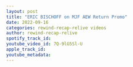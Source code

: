 ```yaml
---
layout: post
title: "ERIC BISCHOFF on MJF AEW Return Promo"
date: 2022-09-16
categories: rewind-recap-relive videos
author: rewind-recap-relive
spotify_track_id: 
youtube_video_id: 7Q-9lG5Sl-U
apple_track_id: 
youtube_metadata: 
---
```

